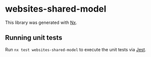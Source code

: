 # websites-shared-model

This library was generated with [Nx](https://nx.dev).

## Running unit tests

Run `nx test websites-shared-model` to execute the unit tests via [Jest](https://jestjs.io).
